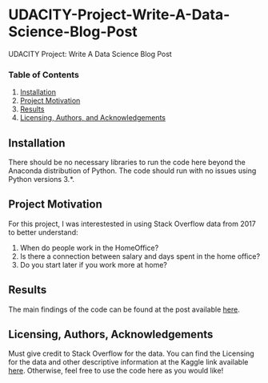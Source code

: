 # UDACITY-Project-Write-A-Data-Science-Blog-Post
UDACITY Project: Write A Data Science Blog Post

### Table of Contents

1. [Installation](#installation)
2. [Project Motivation](#motivation)
3. [Results](#results)
4. [Licensing, Authors, and Acknowledgements](#licensing)

## Installation <a name="installation"></a>

There should be no necessary libraries to run the code here beyond the Anaconda distribution of Python.  The code should run with no issues using Python versions 3.*.

## Project Motivation<a name="motivation"></a>

For this project, I was interestested in using Stack Overflow data from 2017 to better understand:


1. When do people work in the HomeOffice?
2. Is there a connection between salary and days spent in the home office?
3. Do you start later if you work more at home?

## Results<a name="results"></a>

The main findings of the code can be found at the post available [here](https://medium.com/).

## Licensing, Authors, Acknowledgements<a name="licensing"></a>
Must give credit to Stack Overflow for the data.  You can find the Licensing for the data and other descriptive information at the Kaggle link available [here](https://www.kaggle.com/stackoverflow/so-survey-2017/data).  Otherwise, feel free to use the code here as you would like! 